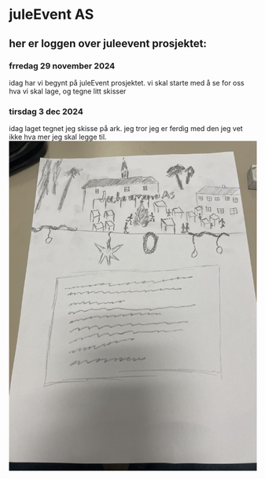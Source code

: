 # juleEvent AS

## her er loggen over juleevent prosjektet:

### frredag 29 november 2024

idag har vi begynt på juleEvent prosjektet. vi skal starte med å se for oss hva vi skal lage, og tegne litt skisser 

### tirsdag 3 dec 2024

idag laget tegnet jeg skisse på ark. jeg tror jeg er ferdig med den jeg vet ikke hva mer jeg skal legge til.
![image](image.jpeg)
